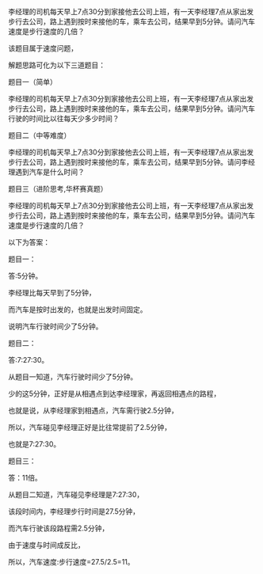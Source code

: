 李经理的司机每天早上7点30分到家接他去公司上班，有一天李经理7点从家出发步行去公司，路上遇到按时来接他的车，乘车去公司，结果早到5分钟。请问汽车速度是步行速度的几倍？

 

该题目属于速度问题，

解题思路可化为以下三道题目：

 

题目一（简单）

李经理的司机每天早上7点30分到家接他去公司上班，有一天李经理7点从家出发步行去公司，路上遇到按时来接他的车，乘车去公司，结果早到5分钟。请问汽车行驶的时间比以往每天少多少时间？

 

题目二（中等难度）

李经理的司机每天早上7点30分到家接他去公司上班，有一天李经理7点从家出发步行去公司，路上遇到按时来接他的车，乘车去公司，结果早到5分钟。请问李经理遇到汽车是什么时间？

 

题目三（进阶思考,华杯赛真题）

李经理的司机每天早上7点30分到家接他去公司上班，有一天李经理7点从家出发步行去公司，路上遇到按时来接他的车，乘车去公司，结果早到5分钟。请问汽车速度是步行速度的几倍？

 

以下为答案：

题目一：

答:5分钟。

李经理比每天早到了5分钟，

而汽车是按时出发的，也就是出发时间固定。

说明汽车行驶时间少了5分钟。

 

题目二：

答:7:27:30。

从题目一知道，汽车行驶时间少了5分钟。

少的这5分钟，正好是从相遇点到达李经理家，再返回相遇点的路程，

也就是说，从李经理家到相遇点，汽车需行驶2.5分钟，

所以，汽车碰见李经理正好是比往常提前了2.5分钟，

也就是7:27:30。

 

题目三：

答：11倍。

从题目二知道，汽车碰见李经理是7:27:30，

该段时间内，李经理步行时间是27.5分钟，

而汽车行驶该段路程需2.5分钟，

由于速度与时间成反比，

所以，汽车速度:步行速度=27.5/2.5=11。
